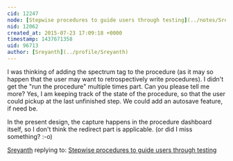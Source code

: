 ```yaml
---
cid: 12247
node: [Stepwise procedures to guide users through testing](../notes/Sreyanth/07-14-2015/stepwise-procedures-to-guide-users-through-testing)
nid: 12062
created_at: 2015-07-23 17:09:18 +0000
timestamp: 1437671358
uid: 96713
author: [Sreyanth](../profile/Sreyanth)
---
```


I was thinking of adding the spectrum tag to the procedure (as it may so happen that the user may want to retrospectively write procedures). 
I didn't get the "run the procedure" multiple times part. Can you please tell me more?
Yes, I am keeping track of the state of the procedure, so that the user could pickup at the last unfinished step. We could add an autosave feature, if need be.

In the present design, the capture happens in the procedure dashboard itself, so I don't think the redirect part is applicable. (or did I miss something? :-o)

[Sreyanth](../profile/Sreyanth) replying to: [Stepwise procedures to guide users through testing](../notes/Sreyanth/07-14-2015/stepwise-procedures-to-guide-users-through-testing)


